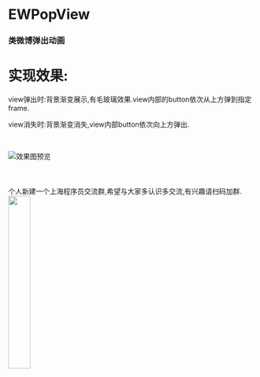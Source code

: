 # EWPopView
<h3>类微博弹出动画</h3>

# 实现效果:

view弹出时:背景渐变展示,有毛玻璃效果.view内部的button依次从上方弹到指定frame.

view消失时:背景渐变消失,view内部button依次向上方弹出.

<br>

![效果图预览](https://github.com/WangLiquan/popView/raw/master/images/demonstration.gif)
<br>
<br>
<br>
<br>
个人新建一个上海程序员交流群,希望与大家多认识多交流,有兴趣请扫码加群.<br>
<img src="https://github.com/WangLiquan/popView/raw/master/images/qq.png" width="30%" height="30%"><br>
